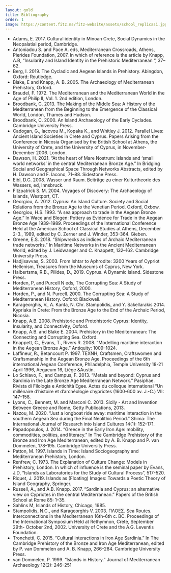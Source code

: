 ```yaml
---
layout: gold
title: Bibliography
order: 1
image: https://content.fitz.ms/fitz-website/assets/school_replicas1.jpg?key=exhibition
---
```


* Adams, E. 2017. Cultural identity in Minoan Crete, Social Dynamics in the Neopalatial period, Cambridge.
*  Antoniadou S. and Pace A. eds, Mediterranean Crossroads, Athens, Pierides Foundation, 2007. In which of reference is the article by Knapp,  A.B, “Insularity and Island Identity in the Prehistoric Mediterranean “, 37–62. 
* Berg, I. 2019. The Cycladic and Aegean Islands in Prehistory. Abingdon, Oxford: Routledge.
* Blake, E and Knapp, A. B. 2005. The Archaeology of Mediterranean Prehistory, Oxford. 
* Braudel, F. 1972. The Mediterranean and the Mediterranean World in the Age of Philip II, Vol. 1. 2nd edition, London. 
* Broodbank, C. 2013. The Making of the Middle Sea: A History of the Mediterranean from the Beginning to the Emergence of the Classical World, London, Thames and Hudson. 
* Broodbank, C. 2000. An Island Archaeology of the Early Cyclades. Cambridge University Press. 
* Cadogan, G., Iacovou M., Kopaka K., and Whitley J. 2012. Parallel Lives: Ancient Island Societies in Crete and Cyprus. Papers Arising from the Conference in Nicosia Organised by the British School at Athens, the University of Crete, and the University of Cyprus, in November-December 2006. London. 
* Dawson, H. 2021. “At the heart of Mare Nostrum: islands and ‘small world networks’ in the central Mediterranean Bronze Age.” In Bridging Social and Geographical Space Through Networks Abstracts, edited by H. Dawson and F. Iacono, 71–88. Sidestone Press. 
* Eibl, D.G. 2008. Wasser und Raum. Beiträge zu einer Kulturtheorie des Wassers, ed, Innsbruck. 
* Fitzpatrick S. M. 2004. Voyages of Discovery: The Archaeology of Islands, Westport, CT. 
* Georgiou, A. 2012. Cyprus: An Island Culture. Society and Social Relations from the Bronze Age to the Venetian Period. Oxford, Oxbow.
* Georgiou, H.S. 1993. “A sea approach to trade in the Aegean Bronze Age.” In Wace and Blegen: Pottery as Evidence for Trade in the Aegean Bronze Age 1939-1989. Proceedings of the International Conference Held at the American School of Classical Studies at Athens, December 2-3., 1989, edited by C. Zerner and J. Winder, 353-364. Gieben.
* Greene, E.S. 2018. “Shipwrecks as indices of Archaic Mediterranean trade networks.” In Maritime Networks in the Ancient Mediterranean World, edited by J. Leidwanger and C. Knappett, 132–162. Cambridge University Press.
* Hadjisavvas, S. 2003. From Ishtar to Aphrodite: 3200 Years of Cypriot Hellenism, Treasures from the Museums of Cyprus, New York.
* Halbertsma, R.B., Pilides, D., 2019. Cyprus. A Dynamic Island. Sidestone Press.
* Horden, P, and Purcell N eds, The Corrupting Sea: A Study of Mediterranean History, Oxford, 2000.
* Horden, P., and N. Purcell. 2000. The Corrupting Sea: A Study of Mediterranean History. Oxford: Blackwell.
* Karageorghis, V., A. Kanta, N. Chr. Stampolidis, and Y. Sakellarakis 2014.  Kypriaka in Crete: From the Bronze Age to the End of the Archaic Period, Nicosia.
* Knapp, A.B. 2008. Prehistoric and Protohistoric Cyprus: Identity, Insularity, and Connectivity, Oxford.
* Knapp, A.B. and Blake E. 2004. Prehistory in the Mediterranean: The Connecting and Corrupting Sea. Oxford.
* Knappett, C., Evans, T., Rivers R. 2008. “Modelling maritime interaction in the Aegean Bronze Age.” Antiquity: 1009–1024.
* Laffineur, R., Betancourt P. 1997. ΤΕΧΝΗ, Craftsmen, Craftswomen and Craftsmanship in the Aegean Bronze Age, Proceedings of the 6th international Aegean Conference, Philadelphia, Temple University 18-21 April 1996, Aegaeum 16, Liège &Austin.
* Lo Schiavo, F., and Campus, F. 2013. “Metals and beyond: Cyprus and Sardinia in the Late Bronze Age Mediterranean Network.” Pasiphae. Rivista di Filologia e Antichità Egee. Actes du colloque international “Un millénaire d’histoire et d’archéologie chypriotes (1600-600 av. J.-C.) VII: 147–158.
* Lyons, C., Bennett, M. and  Marconi C. 2013.  Sicily - Art and Invention Between Greece and Rome, Getty Publications, 2013.
* Nazou, M. 2020. “Just a longboat ride away: maritime interaction in the southern Aegean Sea during the Final Neolithic Period.” Shima: The International Journal of Research into Island Cultures 14(1): 152–171.
* Papadopoulos, J. 2014. “Greece in the Early Iron Age: mobility, commodities, polities, and literacy.” In The Cambridge Prehistory of the Bronze and Iron Age Mediterranean, edited by A. B. Knapp and P. van Dommelen, 178–195. Cambridge University Press.
* Patton, M. 1997. Islands in Time: Island Sociogeography and Mediterranean Prehistory, London.
* Renfrew, C. 1973. The Explanation of Culture Change: Models in Prehistory, London.  In which of influence is the seminal paper by Evans, J.D, “Islands as Laboratories for the Study of Cultural Process”, 517-520.
* Riquet, J. 2019. Islands as (Floating) Images: Towards a Poetic Theory of Island Geography, Springer.
* Russell, A., and A.B. Knapp. 2017. “Sardinia and Cyprus: an alternative view on Cypriotes in the central Mediterranean.” Papers of the British School at Rome 85: 1–35.
* Sahlins M, Islands of History, Chicago, 1985.
* Stampolidis, N.C., and Karageorghis V. 2003. ΠΛΟΕΣ. Sea Routes. Interconnections in the Mediterranean 16th-6th c. BC. Proceedings of the International Symposium Held at Rethymnon, Crete, September 29th- October 2nd, 2002. University of Crete and the A.G. Leventis Foundation.
*  Tronchetti, C. 2015. “Cultural interactions in Iron Age Sardinia.” In The Cambridge Prehistory of the Bronze and Iron Age Mediterranean, edited by P. van Dommelen and A. B. Knapp, 266–284. Cambridge University Press.
* van Dommelen, P. 1999. “Islands in History.” Journal of Mediterranean Archaeology 12(2): 246–251